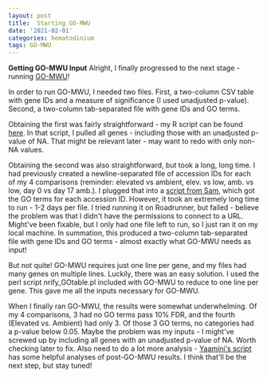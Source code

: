 ```yaml
---
layout: post
title:  Starting GO-MWU
date: '2021-02-01'
categories: hematodinium
tags: GO-MWU
---
```


**Getting GO-MWU Input**
Alright, I finally progressed to the next stage - running [GO-MWU](https://github.com/z0on/GO_MWU)!

In order to run GO-MWU, I needed two files. First, a two-column CSV table with gene IDs and a measure of significance (I used unadjusted p-value). Second, a two-column tab-separated file with gene IDs and GO terms.

Obtaining the first was fairly straightforward - my R script can be found [here](https://github.com/afcoyle/hemat_bairdi_transcriptome/blob/main/scripts/15_GO-MWU_prep.Rmd). In that script, I pulled all genes - including those with an unadjusted p-value of NA. That might be relevant later - may want to redo with only non-NA values.

Obtaining the second was also straightforward, but took a long, long time. I had previously created a newline-separated file of accession IDs for each of my 4 comparisons (reminder: elevated vs ambient, elev. vs low, amb. vs low, day 0 vs day 17 amb.). I plugged that into a [script from Sam](https://github.com/RobertsLab/code/blob/master/script-box/uniprot2go.sh), which got the GO terms for each accession ID. However, it took an extremely long time to run - 1-2 days per file. I tried running it on Roadrunner, but failed - believe the problem was that I didn't have the permissions to connect to a URL. Might've been fixable, but I only had one file left to run, so I just ran it on my local machine. In summation, this produced a two-column tab-separated file with gene IDs and GO terms - almost exactly what GO-MWU needs as input!

But not quite! GO-MWU requires just one line per gene, and my files had many genes on multiple lines. Luckily, there was an easy solution. I used the perl script nrify_GOtable.pl included with GO-MWU to reduce to one line per gene. This gave me all the inputs necessary for GO-MWU.

When I finally ran GO-MWU, the results were somewhat underwhelming. Of my 4 comparisons, 3 had no GO terms pass 10% FDR, and the fourth (Elevated vs. Ambient) had only 3. Of those 3 GO terms, no categories had a p-value below 0.05. Maybe the problem was my inputs - I might've screwed up by including all genes with an unadjusted p-value of NA. Worth checking later to fix. Also need to do a lot more analysis - [Yaamini's script](https://github.com/epigeneticstoocean/paper-gonad-meth/blob/master/code/14-Gene-Enrichment-with-GO-MWU.Rmd) has some helpful analyses of post-GO-MWU results. I think that'll be the next step, but stay tuned!

